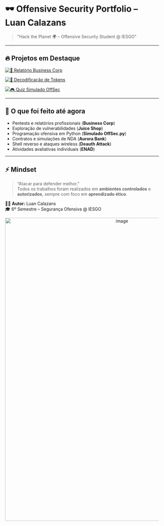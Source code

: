 # 🕶️ Offensive Security Portfolio – Luan Calazans

> "Hack the Planet 🌍 – Offensive Security Student @ IESGO"

---

## 🔥 Projetos em Destaque

[![📑 Relatório Business Corp](https://img.shields.io/badge/Relatório-Business%20Corp-critical?style=for-the-badge&logo=github)](https://github.com/Luanqmata/IESGO-Security-6Sem/tree/main/Sprint2_Business_Corp/Relatorio)

[![🔐 Decodificação de Tokens](https://img.shields.io/badge/Decodificação-Tokens-blueviolet?style=for-the-badge&logo=python&logoColor=white)](#)  

[![🎮 Quiz Simulado OffSec](https://img.shields.io/badge/Quiz-Simulado%20OffSec-success?style=for-the-badge&logo=python&logoColor=white)](#)  

---

## 🧾 O que foi feito até agora

- Pentests e relatórios profissionais (**Business Corp**)  
- Exploração de vulnerabilidades (**Juice Shop**)  
- Programação ofensiva em Python (**Simulado OffSec.py**)  
- Contratos e simulações de NDA (**Aurora Bank**)  
- Shell reverso e ataques wireless (**Deauth Attack**)  
- Atividades avaliativas individuais (**ENAD**)  

---

## ⚡ Mindset

> “Atacar para defender melhor.”  
Todos os trabalhos foram realizados em **ambientes controlados** e **autorizados**, sempre com foco em **aprendizado ético**.  

👨‍💻 **Autor:** Luan Calazans  
🎓 6º Semestre – Segurança Ofensiva @ IESGO  


<p align="center">
  <img width="750" height="991" alt="image" src="https://github.com/user-attachments/assets/ccfd6954-be4c-413f-afd6-5509ca1c9f23" />
</p>

